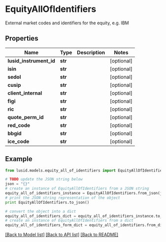 # EquityAllOfIdentifiers

External market codes and identifiers for the equity, e.g. IBM

## Properties
Name | Type | Description | Notes
------------ | ------------- | ------------- | -------------
**lusid_instrument_id** | **str** |  | [optional] 
**isin** | **str** |  | [optional] 
**sedol** | **str** |  | [optional] 
**cusip** | **str** |  | [optional] 
**client_internal** | **str** |  | [optional] 
**figi** | **str** |  | [optional] 
**ric** | **str** |  | [optional] 
**quote_perm_id** | **str** |  | [optional] 
**red_code** | **str** |  | [optional] 
**bbgid** | **str** |  | [optional] 
**ice_code** | **str** |  | [optional] 

## Example

```python
from lusid.models.equity_all_of_identifiers import EquityAllOfIdentifiers

# TODO update the JSON string below
json = "{}"
# create an instance of EquityAllOfIdentifiers from a JSON string
equity_all_of_identifiers_instance = EquityAllOfIdentifiers.from_json(json)
# print the JSON string representation of the object
print EquityAllOfIdentifiers.to_json()

# convert the object into a dict
equity_all_of_identifiers_dict = equity_all_of_identifiers_instance.to_dict()
# create an instance of EquityAllOfIdentifiers from a dict
equity_all_of_identifiers_form_dict = equity_all_of_identifiers.from_dict(equity_all_of_identifiers_dict)
```
[[Back to Model list]](../README.md#documentation-for-models) [[Back to API list]](../README.md#documentation-for-api-endpoints) [[Back to README]](../README.md)


